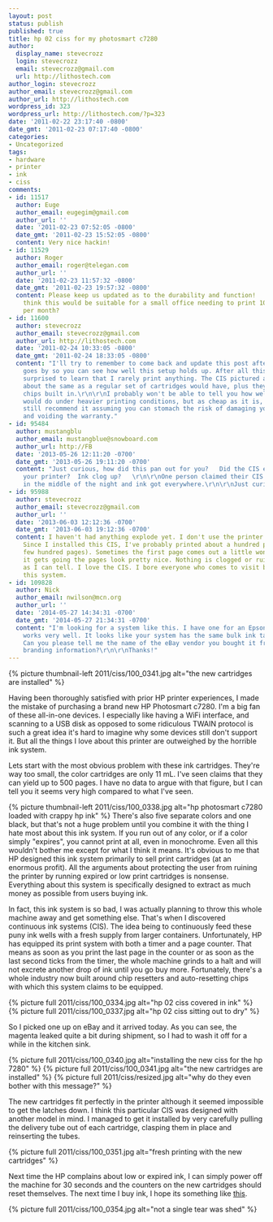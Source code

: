 ```yaml
---
layout: post
status: publish
published: true
title: hp 02 ciss for my photosmart c7280
author:
  display_name: stevecrozz
  login: stevecrozz
  email: stevecrozz@gmail.com
  url: http://lithostech.com
author_login: stevecrozz
author_email: stevecrozz@gmail.com
author_url: http://lithostech.com
wordpress_id: 323
wordpress_url: http://lithostech.com/?p=323
date: '2011-02-22 23:17:40 -0800'
date_gmt: '2011-02-23 07:17:40 -0800'
categories:
- Uncategorized
tags:
- hardware
- printer
- ink
- ciss
comments:
- id: 11517
  author: Euge
  author_email: eugegim@gmail.com
  author_url: ''
  date: '2011-02-23 07:52:05 -0800'
  date_gmt: '2011-02-23 15:52:05 -0800'
  content: Very nice hackin!
- id: 11529
  author: Roger
  author_email: roger@telegan.com
  author_url: ''
  date: '2011-02-23 11:57:32 -0800'
  date_gmt: '2011-02-23 19:57:32 -0800'
  content: Please keep us updated as to the durability and function!   So far do you
    think this would be suitable for a small office needing to print 1000 color reports
    per month?
- id: 11600
  author: stevecrozz
  author_email: stevecrozz@gmail.com
  author_url: http://lithostech.com
  date: '2011-02-24 10:33:05 -0800'
  date_gmt: '2011-02-24 18:33:05 -0800'
  content: "I'll try to remember to come back and update this post after some time
    goes by so you can see how well this setup holds up. After all this, you may be
    surprised to learn that I rarely print anything. The CIS pictured above cost me
    about the same as a regular set of cartridges would have, plus they have auto-resetting
    chips built in.\r\n\r\nI probably won't be able to tell you how well this system
    would do under heavier printing conditions, but as cheap as it is, I'd probably
    still recommend it assuming you can stomach the risk of damaging your printer
    and voiding the warranty."
- id: 95484
  author: mustangblu
  author_email: mustangblue@snowboard.com
  author_url: http://FB
  date: '2013-05-26 12:11:20 -0700'
  date_gmt: '2013-05-26 19:11:20 -0700'
  content: "Just curious, how did this pan out for you?   Did the CIS ever damage
    your printer?  Ink clog up?   \r\n\r\nOne person claimed their CIS system \"exploded\"
    in the middle of the night and ink got everywhere.\r\n\r\nJust curious!!\r\n\r\nThanks"
- id: 95988
  author: stevecrozz
  author_email: stevecrozz@gmail.com
  author_url: ''
  date: '2013-06-03 12:12:36 -0700'
  date_gmt: '2013-06-03 19:12:36 -0700'
  content: I haven't had anything explode yet. I don't use the printer very much.
    Since I installed this CIS, I've probably printed about a hundred print jobs (a
    few hundred pages). Sometimes the first page comes out a little wonky, but after
    it gets going the pages look pretty nice. Nothing is clogged or ruined as far
    as I can tell. I love the CIS. I bore everyone who comes to visit by talking about
    this system.
- id: 109828
  author: Nick
  author_email: nwilson@mcn.org
  author_url: ''
  date: '2014-05-27 14:34:31 -0700'
  date_gmt: '2014-05-27 21:34:31 -0700'
  content: "I'm looking for a system like this. I have one for an Epson printer that
    works very well. It looks like your system has the same bulk ink tank as mine.
    Can you please tell me the name of the eBay vendor you bought it from, or any
    branding information?\r\n\r\nThanks!"
---
```

{% picture thumbnail-left 2011/ciss/100_0341.jpg alt="the new cartridges are installed" %}

Having been thoroughly satisfied with prior HP printer experiences, I
made the mistake of purchasing a brand new HP Photosmart c7280. I'm a
big fan of these all-in-one devices. I especially like having a WiFi
interface, and scanning to a USB disk as opposed to some ridiculous
TWAIN protocol is such a great idea it's hard to imagine why some
devices still don't support it. But all the things I love about this
printer are outweighed by the horrible ink system.

Lets start with the most obvious problem with these ink cartridges.
They're way too small, the color cartridges are only 11 mL. I've seen
claims that they can yield up to 500 pages. I have no data to argue with
that figure, but I can tell you it seems very high compared to what I've
seen.

<!--more-->

{% picture thumbnail-left 2011/ciss/100_0338.jpg alt="hp photosmart c7280 loaded with crappy hp ink" %}
There's also five separate colors and one black, but that's not a huge
problem until you combine it with the thing I hate most about this ink
system.  If you run out of any color, or if a color simply "expires",
you cannot print at all, even in monochrome. Even all this wouldn't
bother me except for what I think it means. It's obvious to me that HP
designed this ink system primarily to sell print cartridges (at an
enormous profit). All the arguments about protecting the user from
ruining the printer by running expired or low print cartridges is
nonsense.  Everything about this system is specifically designed to
extract as much money as possible from users buying ink.

In fact, this ink system is so bad, I was actually planning to throw
this whole machine away and get something else. That's when I discovered
continuous ink systems (CIS). The idea being to continuously feed these
puny ink wells with a fresh supply from larger containers.
Unfortunately, HP has equipped its print system with both a timer and a
page counter. That means as soon as you print the last page in the
counter or as soon as the last second ticks from the timer, the whole
machine grinds to a halt and will not excrete another drop of ink until
you go buy more. Fortunately, there's a whole industry now built around
chip resetters and auto-resetting chips with which this system claims to
be equipped.

{% picture full 2011/ciss/100_0334.jpg alt="hp 02 ciss covered in ink" %}
{% picture full 2011/ciss/100_0337.jpg alt="hp 02 ciss sitting out to dry" %}

So I picked one up on eBay and it arrived today. As you can see, the
magenta leaked quite a bit during shipment, so I had to wash it off for
a while in the kitchen sink.

{% picture full 2011/ciss/100_0340.jpg alt="installing the new ciss for the hp 7280" %}
{% picture full 2011/ciss/100_0341.jpg alt="the new cartridges are installed" %}
{% picture full 2011/ciss/resized.jpg alt="why do they even bother with this message?" %}

The new cartridges fit perfectly in the printer although it seemed
impossible to get the latches down. I think this particular CIS was
designed with another model in mind. I managed to get it installed by
very carefully pulling the delivery tube out of each cartridge, clasping
them in place and reinserting the tubes.

{% picture full 2011/ciss/100_0351.jpg alt="fresh printing with the new cartridges" %}

Next time the HP complains about low or expired ink, I can simply power
off the machine for 30 seconds and the counters on the new cartridges
should reset themselves. The next time I buy ink, I hope its something
like [this](http://www.amazon.com/Compatible-Refill-Cartridge-3210v-C5140/dp/B001KT0JCO).

{% picture full 2011/ciss/100_0354.jpg alt="not a single tear was shed" %}
